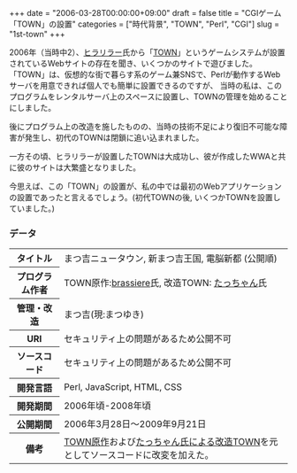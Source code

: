 +++
date = "2006-03-28T00:00:00+09:00"
draft = false
title = "CGIゲーム「TOWN」の設置"
categories = ["時代背景", "TOWN", "Perl", "CGI"]
slug = "1st-town"
+++

2006年（当時中2）、[ヒラリラー](http://hirarira.net/)氏から「[TOWN](http://shohei.heteml.jp/brassiere/02cgi/09.html)」というゲームシステムが設置されているWebサイトの存在を聞き、いくつかのサイトで遊びました。
「TOWN」は、仮想的な街で暮らす系のゲーム兼SNSで、Perlが動作するWebサーバを用意できれば個人でも簡単に設置できるのですが、
当時の私は、このプログラムをレンタルサーバ上のスペースに設置し、TOWNの管理を始めることにしました。

後にプログラム上の改造を施したものの、当時の技術不足により復旧不可能な障害が発生し、初代のTOWNは閉鎖に追い込まれました。

一方その頃、ヒラリラーが設置したTOWNは大成功し、彼が作成したWWAと共に彼のサイトは大繁盛となりました。

今思えば、この「TOWN」の設置が、私の中では最初のWebアプリケーションの設置であったと言えるでしょう。(初代TOWNの後, いくつかTOWNを設置していました。)

### データ

<table>
<tr><th>タイトル</th><td>まつ吉ニュータウン, 新まつ吉王国, 電脳新都 (公開順)</td></tr>
<tr><th>プログラム作者</th><td>TOWN原作:<a href="http://shohei.heteml.jp/brassiere">brassiere</a>氏, 改造TOWN: <a href="http://www2s.biglobe.ne.jp/~tatsuji/">たっちゃん</a>氏</td></tr>
<tr><th>管理・改造</th><td>まつ吉(現:まつゆき)</td></tr>
<tr><th>URI</th><td>セキュリティ上の問題があるため公開不可</td></tr>
<tr><th>ソースコード</th><td>セキュリティ上の問題があるため公開不可</td></tr>
<tr><th>開発言語</th><td>Perl, JavaScript, HTML, CSS</td></tr>
<tr><th>開発期間</th><td>2006年頃-2008年頃</td></tr>
<tr><th>公開期間</th><td>2006年3月28日〜2009年9月21日</td></tr>
<tr><th>備考</th><td><a href="http://shohei.heteml.jp/brassiere/02cgi/09.html">TOWN原作</a>および<a href="http://www2s.biglobe.ne.jp/~tatsuji/souko/souko_index.htm">たっちゃん氏による改造TOWN</a>を元としてソースコードに改変を加えた。</td></tr>
</table>

